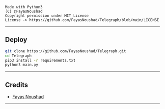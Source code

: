 ```
Made with Python3
(C) @FayasNoushad
Copyright permission under MIT License
License -> https://github.com/FayasNoushad/Telegraph/blob/main/LICENSE
```

---

## Deploy

```sh
git clone https://github.com/FayasNoushad/Telegraph.git
cd Telegraph
pip3 install -r requirements.txt
python3 main.py
```

---

## Credits

- [Fayas Noushad](https://github.com/FayasNoushad)

---

